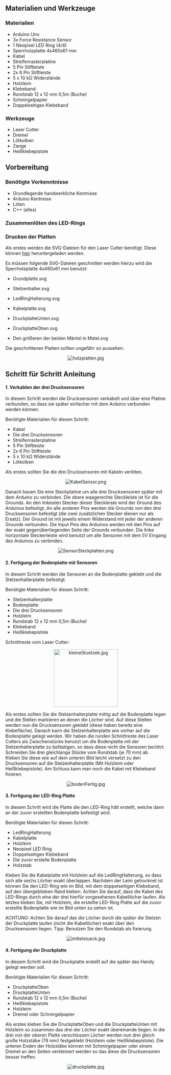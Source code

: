## Materialien und Werkzeuge

### Materialien
* Arduino Uno
* 3x Force Resistance Sensor
* 1 Neopixel LED Ring (4/4)
* Sperrholzplatte 4x460x61 mm
* Kabel
* Streifenrasterplatine
* 5 Pin Stiftleiste
* 2x 6 Pin Stiftleiste
* 5 x 10 kΩ Widerstände
* Holzleim
* Klebeband
* Rundstab 12 x 12 mm 0,5m (Buche)
* Schmirgelpapier
* Doppelseitiges Klebeband

### Werkzeuge
* Laser Cutter
* Dremel
* Lötkolben
* Zange
* Heißklebepistole

## Vorbereitung

### Benötigte Vorkenntnisse

* Grundlegende handwerkliche Kentnisse
* Arduino Kentnisse
* Löten
* C++ (alles)

### Zusammenlöten des LED-Rings

### Drucken der Platten

Als erstes werden die SVG-Dateien für den Laser Cutter benötigt. Diese können [hier](https://github.com/cbm-instructions/moon-moon/tree/master/lasercutter/) heruntergeladen werden.

Es müssen folgende SVG-Dateien geschnitten werden hierzu wird die Sperrholzplatte 4x460x61 mm benutzt:

* Grundplatte.svg
* Stelzenhalter.svg
* LedRingHalterung.svg
* Kabelplatte.svg
* DruckplatteUnten.svg
* DruckplatteOben.svg

* Den größeren der beiden Mäntel in Matel.svg

Die geschnittenen Platten sollten ungefähr so aussehen:

<p align="center">
<img src="/images/holzplatten.jpg" alt="holzplatten.jpg"/>
</p>

## Schritt für Schritt Anleitung

#### 1. Verkablen der drei Drucksensoren
In diesem Schritt werden die Drucksensoren verkabelt und über eine Platine verbunden, so dass sie später einfacher mit dem Arduino verbunden werden können.

Benötigte Materialien für diesen Schritt:
  * Kabel
  * Die drei Drucksensoren
  * Streifenrasterplatine
  * 5 Pin Stiftleiste
  * 2x 6 Pin Stiftleiste
  * 5 x 10 kΩ Widerstände
  * Lötkolben

Als erstes sollten Sie die drei Drucksensoren mit Kabeln verlöten.

<p align="center">
<img src="/images/KabelSensor.png" alt="KabelSensor.png"/>
</p>

Danach bauen Sie eine Steckplatine um alle drei Drucksensoren später mit dem Arduino zu verbinden. Die obere waagerechte Steckleiste ist für die Grounds. An den linkesten Stecker dieser Steckleiste wird der Ground des Arduinos befestigt.
An alle anderen Pins werden die Grounds von den drei Drucksensoren befestigt (die zwei zusätzlichen Stecker dienen nur als Ersatz). Der Ground ist mit jeweils einem Widerstand mit jeder der anderen Grounds verbunden. Die Input Pins des Arduinos werden mit den Pins auf der exakt gegenüberliegenden Seite der Grounds verbunden. Die linke horizontale Steckerleiste wird benutzt um alle Sensoren mit dem 5V Eingang des Arduinos zu verbinden.

<p align="center">
<img src="/images/SensorSteckplatten.png" alt="SensorSteckplatten.png"/>
</p>

#### 2. Fertigung der Bodenplatte mit Sensoren

In diesem Schritt werden die Sensoren an die Bodenplatte geklebt und die Stelzenhalterplatte befestigt.

Benötigte Materialien für diesen Schritt:
  * Stelzenhalterplatte
  * Bodenplatte
  * Die drei Drucksensoren
  * Holzleim
  * Rundstab 12 x 12 mm 0,5m (Buche)
  * Klebeband
  * Heißklebepistole

Schnittreste vom Laser Cutter:
<p align="center">
<img src="/images/kleineStuetzeb.jpg" alt="kleineStuetzeb.jpg"/ width ="200px" height ="180">
</p>


Als erstes sollten Sie die Stelzenhalterplatte mittig auf die Bodenplatte legen und die Stellen markieren an denen die Löcher sind. Auf diese Stellen werden nun die Drucksensoren geklebt (diese haben bereits eine Klebefläche). Danach kann die Stelzenhalterplatte wie vorher auf die Bodenplatte gelegt werden. Wir haben die runden Schnittreste des Laser Cutters als Zwischenstücke benutzt um die Bodenplatte mit der Stelzenhalterplatte zu befästigen, so dass diese nicht die Sensoren berührt. Schneiden Sie drei gleichlange Stücke vom Rundstab (je 70 mm) ab . Kleben Sie diese wie auf dem unteren Bild leicht versetzt zu den Drucksensoren auf die Stelzenhalterplatte (Mit Holzleim oder Heißklebepistole).
Am Schluss kann man noch die Kabel mit Klebeband fixieren.


<p align="center">
<img src="/images/bodenFertig.jpg" alt="bodenFertig.jpg">
</p>


#### 3. Fertigung der LED-Ring Platte

In diesem Schritt wird die Platte die den LED-Ring hält erstellt, welche dann an der zuvor erstellten Bodenplatte befestigt wird.

Benötigte Materialien für diesen Schritt:
  * LedRingHalterung
  * Kabelplatte
  * Holzleim
  * Neopixel LED Ring
  * Doppelseitiges Klebeband
  * Die zuvor erstelle Bodenplatte
  * Holzstab

Kleben Sie die Kabelplatte mit Holzleim auf die LedRingHalterung, so dass sich alle sechs Löcher exakt überlappen. Nachdem der Leim getrocknet ist können Sie den LED-Ring wie im Bild, mit dem doppelseitigen Klebeband, auf den übergeblieben Rand kleben. Achten Sie darauf, dass die Kabel des LED-Rings durch eine der drei hierfür vorgesehenen Kabellöcher laufen. Als letztes kleben Sie, mit Holzleim, die erstellte LED-Ring Platte auf die zuvor erstellte Bodenplatte wie im Bild unten zu sehen ist.

ACHTUNG: Achten Sie darauf das die Löcher durch die später die Stelzen der Druckplatte laufen (nicht die Kabellöcher) exakt über den Drucksensoren liegen. Tipp: Benutzen Sie den Rundstab als fixierung.

<p align="center">
<img src="/images/mittelstueck.jpg" alt="mittelstueck.jpg">
</p>

#### 4. Fertigung der Druckplatte

In diesem Schritt wird die Druckplatte erstellt auf die später das Handy gelegt werden soll.

Benötigte Materialien für diesen Schritt:
  * DruckplatteOben
  * DruckplatteUnten
  * Rundstab 12 x 12 mm 0,5m (Buche)
  * Heißklebepistole
  * Holzleim
  * Dremel oder Schmirgelpapier

Als erstes kleben Sie die DruckplatteOben und die DruckplatteUnten mit Holzleim so zusammen das drei der Löcher exakt übereinande liegen. In die drei von der oberen Platte verschlossen Löcher werden nun drei gleich große Holzstäbe (78 mm) festgeklebt (Holzleim oder Heißklebepistole). Die unteren Enden der Holzstäbe können mit Schmirgelpapier oder einem Dremel an den Seiten verkleinert werden so das diese die Drucksensoren besser treffen.

<p align="center">
<img src="/images/druckplatte.jpg" alt="druckplatte.jpg"/>
</p>
